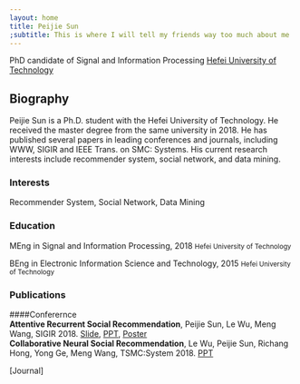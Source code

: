 ```yaml
---
layout: home
title: Peijie Sun
;subtitle: This is where I will tell my friends way too much about me
---
```

PhD candidate of Signal and Information Processing
[Hefei University of Technology](http://www.hfut.edu.cn)

## Biography
Peijie Sun is a Ph.D. student with the Hefei University of Technology. He received the master degree from the same university in 2018. He has published several papers in leading conferences and journals, including WWW, SIGIR and IEEE Trans. on SMC: Systems. His current research interests include recommender system, social network, and data mining.

### Interests
Recommender System, Social Network, Data Mining

### Education
MEng in Signal and Information Processing, 2018
<small>Hefei University of Technology</small>

BEng in Electronic Information Science and Technology, 2015
<small>Hefei University of Technology</small>

### Publications
####Conferernce  
**Attentive Recurrent Social Recommendation**, Peijie Sun, Le Wu, Meng Wang, SIGIR 2018. [Slide](), [PPT](), [Poster]()  
**Collaborative Neural Social Recommendation**, Le Wu, Peijie Sun, Richang Hong, Yong Ge, Meng Wang, TSMC:System 2018. [PPT]()

[Journal]
